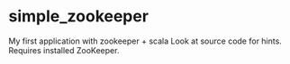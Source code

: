 simple_zookeeper
================

My first application with zookeeper + scala
Look at source code for hints.
Requires installed ZooKeeper.
